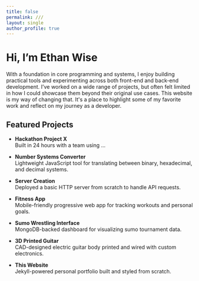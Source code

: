 ```yaml
---
title: false 
permalink: ///
layout: single
author_profile: true
---
```


# Hi, I’m Ethan Wise

With a foundation in core programming and systems, I enjoy building practical tools and experimenting across both front-end and back-end development. I’ve worked on a wide range of projects, but often felt limited in how I could showcase them beyond their original use cases. This website is my way of changing that. It's a place to highlight some of my favorite work and reflect on my journey as a developer.

## Featured Projects

- **Hackathon Project X**  
  Built in 24 hours with a team using ...

- **Number Systems Converter**  
  Lightweight JavaScript tool for translating between binary, hexadecimal, and decimal systems.

- **Server Creation**  
  Deployed a basic HTTP server from scratch to handle API requests.

- **Fitness App**  
  Mobile-friendly progressive web app for tracking workouts and personal goals.

- **Sumo Wrestling Interface**  
  MongoDB-backed dashboard for visualizing sumo tournament data.

- **3D Printed Guitar**  
  CAD-designed electric guitar body printed and wired with custom electronics.

- **This Website**  
  Jekyll-powered personal portfolio built and styled from scratch.
